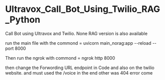 # Ultravox_Call_Bot_Using_Twilio_RAG_Python
Call Bot using Ultravox and Twilio. None RAG version is also available



run the main file with the commond = uvicorn main_norag:app --reload --port 8000

Then run the ngrok with commond = ngrok http 8000


then change the Forwording URL endpoint in Code and also on the twilio website.   and must used the /voice in the end other was 404 error come